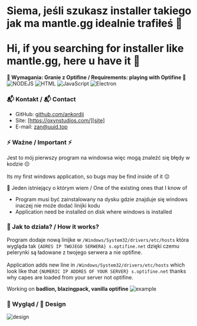 # Siema, jeśli szukasz installer takiego jak ma mantle.gg idealnie trafiłeś 👋 </br></br> Hi, if you searching for installer like mantle.gg, here u have it 👋
<strong>🚨 Wymagania: Granie z Optifine / Requirements: playing with Optifine 🚨</strong></br>
![NODEJS](https://img.shields.io/badge/NodeJS-Chillin-green)
![HTML](https://img.shields.io/badge/HTML-Chillin-orange)
![JavaScript](https://img.shields.io/badge/JavaScript-Chillin-yellow)
![Electron](https://img.shields.io/badge/Electron-Chillin-blue)

### 📬 Kontakt / 📬 Contact

- GitHub: [github.com/ankordii][github]
- Site: [https://oxynstudios.com/][site]
- E-mail: zan@uuid.top

### ⚡ Ważne / Important ⚡

Jest to mój pierwszy program na windowsa więc mogą znaleźć się błędy w kodzie 😔
</br></br>
Its my first windows application, so bugs may be find inside of it 😔

📍 Jeden istniejący o którym wiem / One of the existing ones that I know of
- Program musi być zainstalowany na dysku gdzie znajduje się windows inaczej nie może dodać linijki kodu 
- Application need be installed on disk where windows is installed

### 📍 Jak to działa? / How it works?

Program dodaje nową linijke w <code>/Windows/System32/drivers/etc/hosts</code> która wygląda tak <code>{ADRES IP TWOJEGO SERWERA} s.optifine.net</code>
dzięki czemu pelerynki są ładowane z twojego serwera a nie optifine.
</br></br>
Application adds new line in <code>/Windows/System32/drivers/etc/hosts</code> which look like that <code>{NUMERIC IP ADDRES OF YOUR SERVER} s.optifine.net</code>
thanks why capes are loaded from your server not optifine.

Working on <strong>badlion, blazingpack, vanilla optifine</strong>
![example](https://i.imgur.com/gMHPfm4.png)

### 💎 Wygląd / 💎 Design
![design](https://i.imgur.com/FOPeXOg.png)

[github]: https://github.com/ankordii
[site]: https://oxynstudios.com
